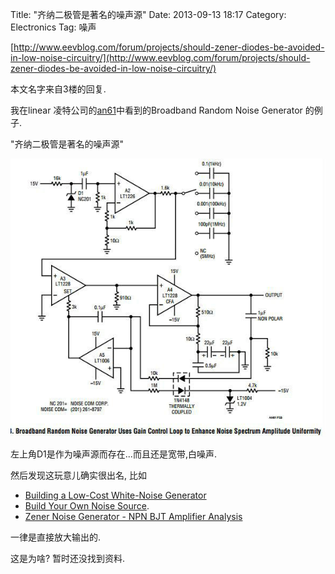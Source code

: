 Title: "齐纳二极管是著名的噪声源"
Date: 2013-09-13 18:17
Category: Electronics
Tag: 噪声

[http://www.eevblog.com/forum/projects/should-zener-diodes-be-avoided-in-low-noise-circuitry/](http://www.eevblog.com/forum/projects/should-zener-diodes-be-avoided-in-low-noise-circuitry/)

本文名字来自3楼的回复.

我在linear 凌特公司的[an61](http://cds.linear.com/docs/en/application-note/an61fa.pdf)中看到的Broadband Random Noise Generator 的例子.

"齐纳二极管是著名的噪声源"

![宽带噪声发生器](../images/齐纳二极管是著名的噪声源/1.jpg)

左上角D1是作为噪声源而存在...而且还是宽带,白噪声.

然后发现这玩意儿确实很出名, 比如

- [Building a Low-Cost White-Noise Generator](http://pdfserv.maximintegrated.com/en/an/AN3469.pdf)
- [Build Your Own Noise Source](http://bytecollector.com/archive/misc/BuildYourOwnNoiseSource.pdf).
- [Zener Noise Generator - NPN BJT Amplifier Analysis](http://electronics.stackexchange.com/questions/78829/zener-noise-generator-npn-bjt-amplifier-analysis)

一律是直接放大输出的.

这是为啥? 暂时还没找到资料.
